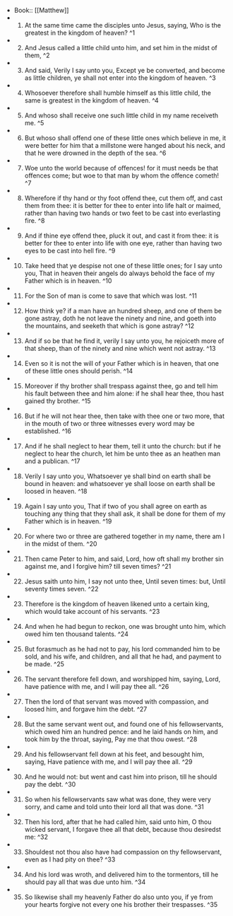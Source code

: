 - Book:: [[Matthew]]
- 1. At the same time came the disciples unto Jesus, saying, Who is the greatest in the kingdom of heaven? ^1
- 2. And Jesus called a little child unto him, and set him in the midst of them, ^2
- 3. And said, Verily I say unto you, Except ye be converted, and become as little children, ye shall not enter into the kingdom of heaven. ^3
- 4. Whosoever therefore shall humble himself as this little child, the same is greatest in the kingdom of heaven. ^4
- 5. And whoso shall receive one such little child in my name receiveth me. ^5
- 6. But whoso shall offend one of these little ones which believe in me, it were better for him that a millstone were hanged about his neck, and that he were drowned in the depth of the sea. ^6
- 7. Woe unto the world because of offences! for it must needs be that offences come; but woe to that man by whom the offence cometh! ^7
- 8. Wherefore if thy hand or thy foot offend thee, cut them off, and cast them from thee: it is better for thee to enter into life halt or maimed, rather than having two hands or two feet to be cast into everlasting fire. ^8
- 9. And if thine eye offend thee, pluck it out, and cast it from thee: it is better for thee to enter into life with one eye, rather than having two eyes to be cast into hell fire. ^9
- 10. Take heed that ye despise not one of these little ones; for I say unto you, That in heaven their angels do always behold the face of my Father which is in heaven. ^10
- 11. For the Son of man is come to save that which was lost. ^11
- 12. How think ye? if a man have an hundred sheep, and one of them be gone astray, doth he not leave the ninety and nine, and goeth into the mountains, and seeketh that which is gone astray? ^12
- 13. And if so be that he find it, verily I say unto you, he rejoiceth more of that sheep, than of the ninety and nine which went not astray. ^13
- 14. Even so it is not the will of your Father which is in heaven, that one of these little ones should perish. ^14
- 15. Moreover if thy brother shall trespass against thee, go and tell him his fault between thee and him alone: if he shall hear thee, thou hast gained thy brother. ^15
- 16. But if he will not hear thee, then take with thee one or two more, that in the mouth of two or three witnesses every word may be established. ^16
- 17. And if he shall neglect to hear them, tell it unto the church: but if he neglect to hear the church, let him be unto thee as an heathen man and a publican. ^17
- 18. Verily I say unto you, Whatsoever ye shall bind on earth shall be bound in heaven: and whatsoever ye shall loose on earth shall be loosed in heaven. ^18
- 19. Again I say unto you, That if two of you shall agree on earth as touching any thing that they shall ask, it shall be done for them of my Father which is in heaven. ^19
- 20. For where two or three are gathered together in my name, there am I in the midst of them. ^20
- 21. Then came Peter to him, and said, Lord, how oft shall my brother sin against me, and I forgive him? till seven times? ^21
- 22. Jesus saith unto him, I say not unto thee, Until seven times: but, Until seventy times seven. ^22
- 23. Therefore is the kingdom of heaven likened unto a certain king, which would take account of his servants. ^23
- 24. And when he had begun to reckon, one was brought unto him, which owed him ten thousand talents. ^24
- 25. But forasmuch as he had not to pay, his lord commanded him to be sold, and his wife, and children, and all that he had, and payment to be made. ^25
- 26. The servant therefore fell down, and worshipped him, saying, Lord, have patience with me, and I will pay thee all. ^26
- 27. Then the lord of that servant was moved with compassion, and loosed him, and forgave him the debt. ^27
- 28. But the same servant went out, and found one of his fellowservants, which owed him an hundred pence: and he laid hands on him, and took him by the throat, saying, Pay me that thou owest. ^28
- 29. And his fellowservant fell down at his feet, and besought him, saying, Have patience with me, and I will pay thee all. ^29
- 30. And he would not: but went and cast him into prison, till he should pay the debt. ^30
- 31. So when his fellowservants saw what was done, they were very sorry, and came and told unto their lord all that was done. ^31
- 32. Then his lord, after that he had called him, said unto him, O thou wicked servant, I forgave thee all that debt, because thou desiredst me: ^32
- 33. Shouldest not thou also have had compassion on thy fellowservant, even as I had pity on thee? ^33
- 34. And his lord was wroth, and delivered him to the tormentors, till he should pay all that was due unto him. ^34
- 35. So likewise shall my heavenly Father do also unto you, if ye from your hearts forgive not every one his brother their trespasses. ^35

